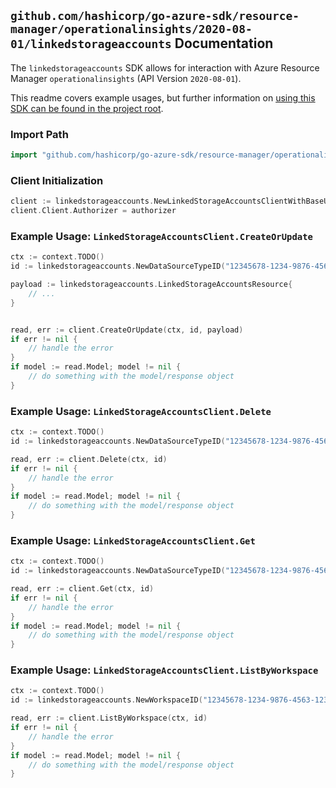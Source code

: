 
## `github.com/hashicorp/go-azure-sdk/resource-manager/operationalinsights/2020-08-01/linkedstorageaccounts` Documentation

The `linkedstorageaccounts` SDK allows for interaction with Azure Resource Manager `operationalinsights` (API Version `2020-08-01`).

This readme covers example usages, but further information on [using this SDK can be found in the project root](https://github.com/hashicorp/go-azure-sdk/tree/main/docs).

### Import Path

```go
import "github.com/hashicorp/go-azure-sdk/resource-manager/operationalinsights/2020-08-01/linkedstorageaccounts"
```


### Client Initialization

```go
client := linkedstorageaccounts.NewLinkedStorageAccountsClientWithBaseURI("https://management.azure.com")
client.Client.Authorizer = authorizer
```


### Example Usage: `LinkedStorageAccountsClient.CreateOrUpdate`

```go
ctx := context.TODO()
id := linkedstorageaccounts.NewDataSourceTypeID("12345678-1234-9876-4563-123456789012", "example-resource-group", "workspaceValue", "Alerts")

payload := linkedstorageaccounts.LinkedStorageAccountsResource{
	// ...
}


read, err := client.CreateOrUpdate(ctx, id, payload)
if err != nil {
	// handle the error
}
if model := read.Model; model != nil {
	// do something with the model/response object
}
```


### Example Usage: `LinkedStorageAccountsClient.Delete`

```go
ctx := context.TODO()
id := linkedstorageaccounts.NewDataSourceTypeID("12345678-1234-9876-4563-123456789012", "example-resource-group", "workspaceValue", "Alerts")

read, err := client.Delete(ctx, id)
if err != nil {
	// handle the error
}
if model := read.Model; model != nil {
	// do something with the model/response object
}
```


### Example Usage: `LinkedStorageAccountsClient.Get`

```go
ctx := context.TODO()
id := linkedstorageaccounts.NewDataSourceTypeID("12345678-1234-9876-4563-123456789012", "example-resource-group", "workspaceValue", "Alerts")

read, err := client.Get(ctx, id)
if err != nil {
	// handle the error
}
if model := read.Model; model != nil {
	// do something with the model/response object
}
```


### Example Usage: `LinkedStorageAccountsClient.ListByWorkspace`

```go
ctx := context.TODO()
id := linkedstorageaccounts.NewWorkspaceID("12345678-1234-9876-4563-123456789012", "example-resource-group", "workspaceValue")

read, err := client.ListByWorkspace(ctx, id)
if err != nil {
	// handle the error
}
if model := read.Model; model != nil {
	// do something with the model/response object
}
```
